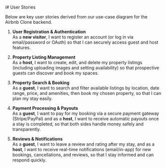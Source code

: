 i# User Stories

Below are key user stories derived from our use-case diagram for the Airbnb Clone backend.

1. **User Registration & Authentication**  
   As a **new visitor**, I want to register an account (or log in via email/password or OAuth) so that I can securely access guest and host features.

2. **Property Listing Management**  
   As a **host**, I want to create, edit, and delete my property listings (including uploading images and setting availability) so that prospective guests can discover and book my spaces.

3. **Property Search & Booking**  
   As a **guest**, I want to search and filter available listings by location, date range, price, and amenities, then book my chosen property, so that I can plan my stay easily.

4. **Payment Processing & Payouts**  
   As a **guest**, I want to pay for my booking via a secure payment gateway (Stripe/PayPal) and as a **host**, I want to receive automatic payouts once a stay is completed, so that both sides handle money safely and transparently.

5. **Reviews & Notifications**  
   As a **guest**, I want to leave a review and rating after my stay, and as a **host**, I want to receive real-time notifications (email/in-app) for new bookings, cancellations, and reviews, so that I stay informed and can respond quickly.

